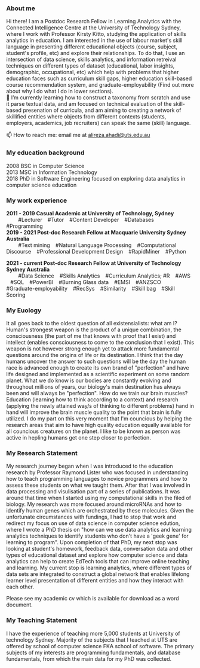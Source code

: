 <h3> About me </h3> 

Hi there! I am a Postdoc Research Fellow in Learning Analytics with the Connected Intelligence Centre at the University of Technology Sydney, where I work with Professor Kirsty Kitto, studying the application of skills analytics in education. I am interested in the use of labour market's skill language in presenting different educational objects (course, subject, student's profile, etc) and explore their relationships. To do that, I use an intersection of data science, skills analytics, and information retreival techniques on different types of dataset (educational, labor insights, demographic, occupational, etc) which help with problems that higher education faces such as curriculum skill gaps, higher education skill-based course recommendation system, and graduate-employability (Find out more about why I do what I do in lower sections). <br>
🌱 I’m currently learning how to construct a taxonomy from scratch and use it parse textual data, and am focused on technical evaluation of the skill-based presenation of curricula, and am aiming to creating a network of skillified entities where objects from different contexts (students, employers, academics, job recruiters) can speak the same (skill) language.
<br>

📫 How to reach me: email me at alireza.ahadi@uts.edu.au 

<h3> My education background </h3> 
 2008 BSC in Computer Science <br>
 2013 MSC in Information Technology <br>
 2018 PhD in Software Engineering focused on exploring data analytics in computer science education 

<h3> My work experience </h3>
<b> 2011 - 2019 Casual Academic at University of Technology, Sydney  </b> <br>
 &emsp;&emsp; #Lecturer &ensp; #Tutor &ensp; #Content Developer &ensp; #Databases &ensp; #Programming <br>
<b> 2019 - 2021 Post-doc Research Fellow at Macquarie University Sydney Australia  </b> <br>
 &emsp;&emsp; #Text mining &ensp; #Natural Language Processing &ensp; #Computational Discourse &ensp; #Professional Development Design &ensp; #RapidMiner &ensp; #Python  <br>
  
<b> 2021 - current Post-doc Research Fellow at University of Technology Sydney Australia </b> <br>
&emsp;&emsp; #Data Science &ensp; #Skills Analytics &ensp; #Curriculum Analytics; #R &ensp; #AWS &ensp; #SQL &ensp; #PowerBI &ensp; #Burning Glass data &ensp; #EMSI 
&ensp;  #ANZSCO    &ensp;  #Graduate-employability     &ensp;    #RecSys    &ensp;      #Similarity     &ensp;   #Skill bag     &ensp;   #Skill Scoring   <br>

<h3> My Euology </h3> 
It all goes back to the oldest question of all existensialists: what am I? Human's strongest weapon is the product of a unique combination, the consciousness (the part of me that knows with proof that I exist) and intellect (enables consciousness to come to the conclusion that I exist). This weapon is not however strong enough yet to attack more fundamental questions around the origins of life or its destination. I think that the day humans uncover the answer to such questions will be the day the human race is advanced enough to create its own brand of "perfection" and have life designed and implemented as a scientific experiment on some random planet. What we do know is our bodies are constantly evolving and throughout millions of years, our biology's main destination has always been and will always be "perfection". How do we train our brain muscles? Education (learning how to think according to a context) and research (applying the newly attained way/s of thinking to different problems) hand in hand will improve the brain muscle quality to the point that brain is fully utilized. I do my part on this very moment that I'm councious by helping the research areas that aim to have high quality education equally available for all councious creatures on the planet. I like to be known as person was active in hepling humans get one step closer to perfection.
<h3> My Research Statement</h3> 
My research journey began when I was introduced to the education research by Professor Raymond Lister who was focused in understanding how to teach programming languages to novice programmers and how to assess these students on what we taught them. After that I was involved in data processing and visulisation part of a series of publications. It was around that time when I started using my computational skills in the filed of biology. My research was more focused around microRNAs and how to identify human genes which are orchestrated by these molecules. Given the unfortunate circumstances with fundings, I had to stop that work and redirect my focus on use of data science in computer science edution, where I wrote a PhD thesis on "how can we use data analytics and learning analytics techniques to identify students who don't have a 'geek gene' for learning to program". Upon completion of that PhD, my next stop was looking at student's homework, feedback data, conversation data and other types of educational dataset and explore how computer science and data analytics can help to create EdTech tools that can improve online teaching and learning. My current stop is learning analytics, where different types of data sets are integrated to construct a global network that enables lifelong learner level presentation of different entities and how they interact with each other. <br>

Please see my academic cv which is available for download as a word document.

<h3> My Teaching Statement</h3> 
I have the experience of teaching more 5,000 students at University of technology Sydney. Majority of the subjects that I teached at UTS are offered by school of computer science FKA school of software. The primary subjects of my interests are programming fundamentals, and database fundamentals, from which the main data for my PhD was collected.




<!--
**aahadi/aahadi** is a ✨ _special_ ✨ repository because its `README.md` (this file) appears on your GitHub profile.

Here are some ideas to get you started:

- 🔭 I’m currently working on ...
- 🌱 I’m currently learning ...
- 👯 I’m looking to collaborate on ...
- 🤔 I’m looking for help with ...
- 💬 Ask me about ...
- 
- 😄 Pronouns: ...
- ⚡ Fun fact: ...
-->
